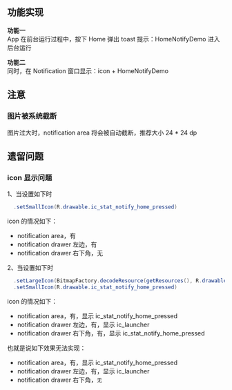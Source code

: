 ## 功能实现

**功能一**  
App 在前台运行过程中，按下 Home 弹出 toast 提示：HomeNotifyDemo 进入后台运行

**功能二**   
同时，在 Notification 窗口显示：icon + HomeNotifyDemo

## 注意

### 图片被系统截断
图片过大时，notification area 将会被自动截断，推荐大小 24 * 24 dp

## 遗留问题

### icon 显示问题

1、当设置如下时

```java
  .setSmallIcon(R.drawable.ic_stat_notify_home_pressed)
```

icon 的情况如下：
- notification area，有
- notification drawer 左边，有
- notification drawer 右下角，无


2、当设置如下时

```java
  .setLargeIcon(BitmapFactory.decodeResource(getResources(), R.drawable.ic_launcher))
  .setSmallIcon(R.drawable.ic_stat_notify_home_pressed)
```

icon 的情况如下：
- notification area，有，显示 ic_stat_notify_home_pressed
- notification drawer 左边，有，显示 ic_launcher
- notification drawer 右下角，有，显示 ic_stat_notify_home_pressed

也就是说如下效果无法实现：
- notification area，有，显示 ic_stat_notify_home_pressed
- notification drawer 左边，有，显示 ic_launcher
- notification drawer 右下角，`无`
